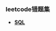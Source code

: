 
### leetcode错题集

-  **[SQL](https://gitee.com/cz934892958/leetcode-error-set/blob/master/SQL.md)** 
